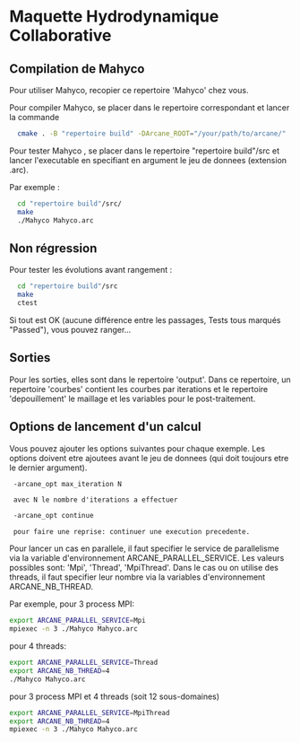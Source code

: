# Maquette Hydrodynamique Collaborative

## Compilation de Mahyco

Pour utiliser Mahyco, recopier ce repertoire 'Mahyco'
chez vous.

Pour compiler Mahyco, se placer dans le repertoire correspondant
et lancer la commande

```sh
  cmake . -B "repertoire build" -DArcane_ROOT="/your/path/to/arcane/"
```

Pour tester Mahyco , se placer dans le repertoire "repertoire build"/src et lancer l'executable en
specifiant en argument le jeu de donnees (extension .arc).

Par exemple :

```sh
  cd "repertoire build"/src/
  make
  ./Mahyco Mahyco.arc
```

## Non régression

Pour tester les évolutions avant rangement :

```sh
  cd "repertoire build"/src
  make
  ctest
```

Si tout est OK (aucune différence entre les passages, Tests tous marqués "Passed"), vous pouvez ranger...

## Sorties

Pour les sorties, elles sont dans le repertoire 'output'. Dans
ce repertoire, un repertoire 'courbes' contient les courbes
par iterations et le repertoire 'depouillement' le maillage et
les variables pour le post-traitement.


## Options de lancement d'un calcul

Vous pouvez ajouter les options suivantes pour chaque exemple. Les
options doivent etre ajoutees avant le jeu de donnees (qui doit
toujours etre le dernier argument).

```sh
 -arcane_opt max_iteration N  
```
     avec N le nombre d'iterations a effectuer

```sh
 -arcane_opt continue
```
     pour faire une reprise: continuer une execution precedente.


Pour lancer un cas en parallele, il faut specifier le service
de parallelisme via la variable d'environnement ARCANE_PARALLEL_SERVICE.
Les valeurs possibles sont: 'Mpi', 'Thread', 'MpiThread'.
Dans le cas ou on utilise des threads, il faut specifier leur nombre
via la variables d'environnement ARCANE_NB_THREAD.

Par exemple, pour 3 process MPI:

```sh
export ARCANE_PARALLEL_SERVICE=Mpi
mpiexec -n 3 ./Mahyco Mahyco.arc
```

pour 4 threads:

```sh
export ARCANE_PARALLEL_SERVICE=Thread
export ARCANE_NB_THREAD=4
./Mahyco Mahyco.arc
```

pour 3 process MPI et 4 threads (soit 12 sous-domaines)

```sh
export ARCANE_PARALLEL_SERVICE=MpiThread
export ARCANE_NB_THREAD=4
mpiexec -n 3 ./Mahyco Mahyco.arc
```